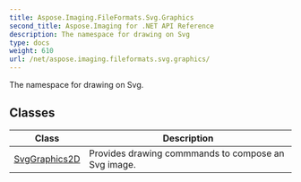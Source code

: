 ```yaml
---
title: Aspose.Imaging.FileFormats.Svg.Graphics
second_title: Aspose.Imaging for .NET API Reference
description: The namespace for drawing on Svg
type: docs
weight: 610
url: /net/aspose.imaging.fileformats.svg.graphics/
---
```

The namespace for drawing on Svg.

## Classes

| Class | Description |
| --- | --- |
| [SvgGraphics2D](./svggraphics2d/) | Provides drawing commmands to compose an Svg image. |


